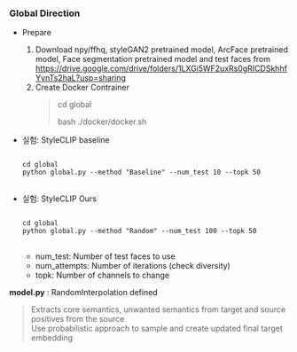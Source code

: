 ### Global Direction

- Prepare
  
  1. Download npy/ffhq, styleGAN2 pretrained model, ArcFace pretrained model, Face segmentation pretrained model and test faces from      https://drive.google.com/drive/folders/1LXGi5WF2uxRs0gRICDSkhhfYynTs2haL?usp=sharing
  2. Create Docker Contrainer
      > cd global 
      > 
      > bash ./docker/docker.sh
    

- 실험: StyleCLIP baseline 
  
  <pre>
  <code>
  cd global
  python global.py --method "Baseline" --num_test 10 --topk 50
  </code>
  </pre>
  
- 실험: StyleCLIP Ours

  <pre>
  <code>
  cd global 
  python global.py --method "Random" --num_test 100 --topk 50
  </code>
  </pre>

  * num_test: Number of test faces to use
  * num_attempts: Number of iterations (check diversity)
  * topk: Number of channels to change


**model.py** : RandomInterpolation defined
   
   > Extracts core semantics, unwanted semantics from target and source positives from the source <br>
     Use probabilistic approach to sample and create updated final target embedding
